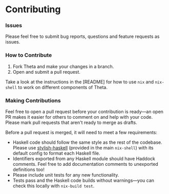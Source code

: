 # Contributing

### Issues

Please feel free to submit bug reports, questions and feature requests as issues.

### How to Contribute

  1. Fork Theta and make your changes in a branch.
  2. Open and submit a pull request.
  
Take a look at the instructions in the [README] for how to use `nix` and `nix-shell` to work on different components of Theta.

### Making Contributions

Feel free to open a pull request before your contribution is ready—an open PR makes it easier for others to comment on and help with your code. Please mark pull requests that aren't ready to merge as drafts.

Before a pull request is merged, it will need to meet a few requirements:

  * Haskell code should follow the same style as the rest of the codebase. Please use [stylish-haskell] (provided in the main `nix-shell`) with its default config to format each Haskell file.
  * Identifiers exported from any Haskell module should have Haddock comments. Feel free to add documentation comments to unexported definitions too!
  * Please include unit tests for any new functionality.
  * Tests pass and the Haskell code builds without warnings—you can check this locally with `nix-build test`.
  
[stylish-haskell]: https://github.com/jaspervdj/stylish-haskell
